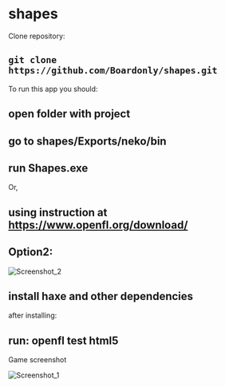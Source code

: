 # shapes

Clone repository:

## `git clone https://github.com/Boardonly/shapes.git`

To run this app you should:

## open folder with project
## go to shapes/Exports/neko/bin
## run Shapes.exe

Or, 
 
## using instruction at https://www.openfl.org/download/
## Option2:
![Screenshot_2](https://user-images.githubusercontent.com/42874416/124100171-e8ab6c80-da66-11eb-9160-78b0e2216021.png)

## install haxe and other dependencies

after installing:
## run: openfl test html5




Game screenshot


![Screenshot_1](https://user-images.githubusercontent.com/42874416/122218190-d94cf080-ceb6-11eb-8cf7-773dede7953a.png)


